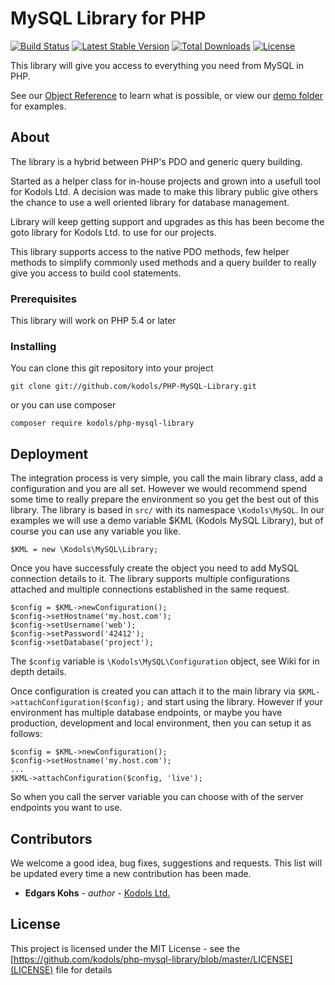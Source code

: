 # MySQL Library for PHP

[![Build Status](https://travis-ci.org/kodols/php-mysql-library.svg?branch=master)](https://travis-ci.org/kodols/php-mysql-library)
[![Latest Stable Version](https://poser.pugx.org/kodols/PHP-MySQL-Library/v/stable.svg)](https://packagist.org/packages/stripe/stripe-php)
[![Total Downloads](https://poser.pugx.org/kodols/PHP-MySQL-Library/downloads.svg)](packagist.org/packages/kodols/php-mysql-library)
[![License](https://poser.pugx.org/kodols/PHP-MySQL-Library/license.svg)](packagist.org/packages/kodols/php-mysql-library)

This library will give you access to everything you need from MySQL in PHP. 

See our [Object Reference](https://github.com/kodols/PHP-MySQL-Library/wiki) to learn what is possible, or view our [demo folder](https://github.com/kodols/PHP-MySQL-Library/tree/master/demo) for examples.

## About

The library is a hybrid between PHP's PDO and generic query building.

Started as a helper class for in-house projects and grown into a usefull tool for Kodols Ltd. A decision was made to make this library public give others the chance to use a well oriented library for database management.

Library will keep getting support and upgrades as this has been become the goto library for Kodols Ltd. to use for our projects.

This library supports access to the native PDO methods, few helper methods to simplify commonly used methods and a query builder to really give you access to build cool statements.

### Prerequisites

This library will work on PHP 5.4 or later

### Installing

You can clone this git repository into your project 

```
git clone git://github.com/kodols/PHP-MySQL-Library.git
```

or you can use composer

```
composer require kodols/php-mysql-library
```

## Deployment

The integration process is very simple, you call the main library class, add a configuration and you are all set.
However we would recommend spend some time to really prepare the environment so you get the best out of this library.
The library is based in `src/` with its namespace `\Kodols\MySQL`. In our examples we will use a demo variable $KML (Kodols MySQL Library), but of course you can use any variable you like. 

```
$KML = new \Kodols\MySQL\Library;
```

Once you have successfuly create the object you need to add MySQL connection details to it. The library supports multiple configurations attached and multiple connections established in the same request.

```
$config = $KML->newConfiguration();
$config->setHostname('my.host.com');
$config->setUsername('web');
$config->setPassword('42412');
$config->setDatabase('project');
```
The `$config` variable is `\Kodols\MySQL\Configuration` object, see Wiki for in depth details.

Once configuration is created you can attach it to the main library via `$KML->attachConfiguration($config);` and start using the library. However if your environment has multiple database endpoints, or maybe you have production, development and local environment, then you can setup it as follows:
```
$config = $KML->newConfiguration();
$config->setHostname('my.host.com');
...
$KML->attachConfiguration($config, 'live');
```
So when you call the server variable you can choose with of the server endpoints you want to use.

## Contributors

We welcome a good idea, bug fixes, suggestions and requests.
This list will be updated every time a new contribution has been made.

* **Edgars Kohs** - *author* - [Kodols Ltd.](http://www.kodols.com)

## License

This project is licensed under the MIT License - see the [https://github.com/kodols/php-mysql-library/blob/master/LICENSE](LICENSE) file for details
